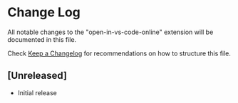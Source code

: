 # Change Log

All notable changes to the "open-in-vs-code-online" extension will be documented in this file.

Check [Keep a Changelog](http://keepachangelog.com/) for recommendations on how to structure this file.

## [Unreleased]

- Initial release